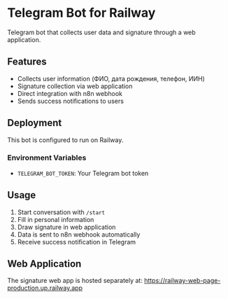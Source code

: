 # Telegram Bot for Railway

Telegram bot that collects user data and signature through a web application.

## Features

- Collects user information (ФИО, дата рождения, телефон, ИИН)
- Signature collection via web application
- Direct integration with n8n webhook
- Sends success notifications to users

## Deployment

This bot is configured to run on Railway.

### Environment Variables

- `TELEGRAM_BOT_TOKEN`: Your Telegram bot token

## Usage

1. Start conversation with `/start`
2. Fill in personal information
3. Draw signature in web application
4. Data is sent to n8n webhook automatically
5. Receive success notification in Telegram

## Web Application

The signature web app is hosted separately at: https://railway-web-page-production.up.railway.app